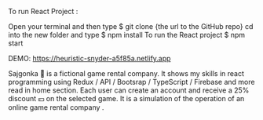 To run React Project :

Open your terminal and then type $ git clone {the url to the GitHub repo}
cd into the new folder and type $ npm install
To run the React project $ npm start

DEMO: https://heuristic-snyder-a5f85a.netlify.app

Sajgonka 🦐 is a fictional game rental company. It shows my skills in react programming using Redux / API / Bootsrap / TypeScript / Firebase and more read in home section. Each user can create an account and receive a 25% discount 💴 on the selected game. It is a simulation of the operation of an online game rental company .